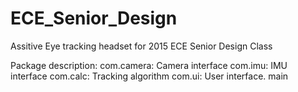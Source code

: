 # ECE_Senior_Design

Assitive Eye tracking headset for 2015 ECE Senior Design Class

Package description:
com.camera: Camera interface
com.imu: IMU interface
com.calc: Tracking algorithm
com.ui: User interface. main
